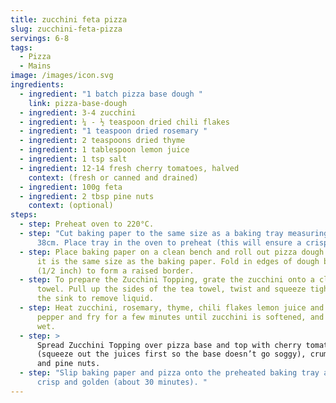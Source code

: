 ```yaml
---
title: zucchini feta pizza
slug: zucchini-feta-pizza
servings: 6-8
tags:
  - Pizza
  - Mains
image: /images/icon.svg
ingredients:
  - ingredient: "1 batch pizza base dough "
    link: pizza-base-dough
  - ingredient: 3-4 zucchini
  - ingredient: ¼ - ½ teaspoon dried chili flakes
  - ingredient: "1 teaspoon dried rosemary "
  - ingredient: 2 teaspoons dried thyme
  - ingredient: 1 tablespoon lemon juice
  - ingredient: 1 tsp salt
  - ingredient: 12-14 fresh cherry tomatoes, halved
    context: (fresh or canned and drained)
  - ingredient: 100g feta
  - ingredient: 2 tbsp pine nuts
    context: (optional)
steps:
  - step: Preheat oven to 220°C.
  - step: "Cut baking paper to the same size as a baking tray measuring about 33cm x
      38cm. Place tray in the oven to preheat (this will ensure a crisp base). "
  - step: Place baking paper on a clean bench and roll out pizza dough on top until
      it is the same size as the baking paper. Fold in edges of dough by 1cm
      (1/2 inch) to form a raised border.
  - step: To prepare the Zucchini Topping, grate the zucchini onto a clean tea
      towel. Pull up the sides of the tea towel, twist and squeeze tightly over
      the sink to remove liquid.
  - step: Heat zucchini, rosemary, thyme, chili flakes lemon juice and salt and
      pepper and fry for a few minutes until zucchini is softened, and not too
      wet.
  - step: >
      Spread Zucchini Topping over pizza base and top with cherry tomatoes
      (squeeze out the juices first so the base doesn’t go soggy), crumbled feta
      and pine nuts.
  - step: "Slip baking paper and pizza onto the preheated baking tray and bake until
      crisp and golden (about 30 minutes). "
---
```

